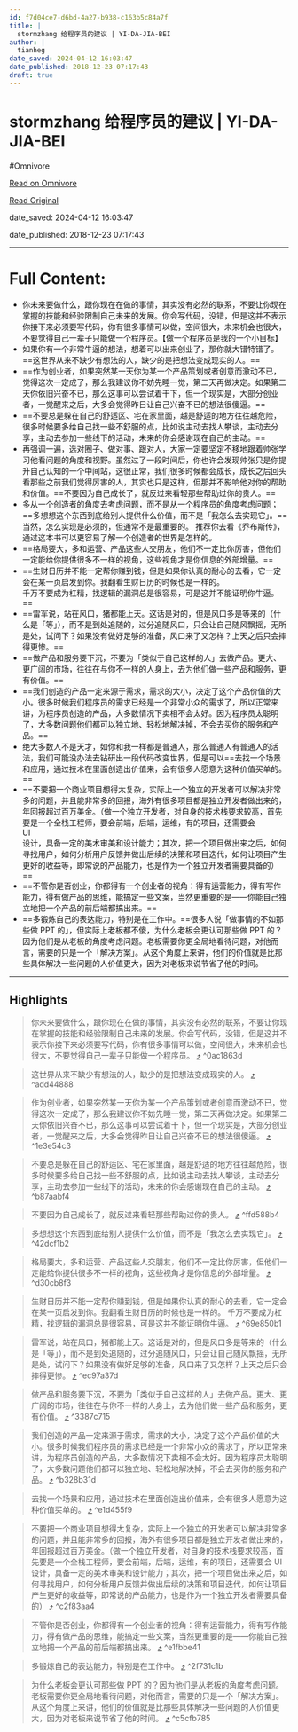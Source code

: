 ```yaml
---
id: f7d04ce7-d6bd-4a27-b938-c163b5c84a7f
title: |
  stormzhang 给程序员的建议 | YI-DA-JIA-BEI
author: |
  tianheg
date_saved: 2024-04-12 16:03:47
date_published: 2018-12-23 07:17:43
draft: true
---
```


# stormzhang 给程序员的建议 | YI-DA-JIA-BEI
#Omnivore

[Read on Omnivore](https://omnivore.app/me/stormzhang-yi-da-jia-bei-18ed3e8b5eb)

[Read Original](https://tianheg.co/posts/words-from-stormzhang/)

date_saved: 2024-04-12 16:03:47

date_published: 2018-12-23 07:17:43

--- 

# Full Content: 

* 你未来要做什么，跟你现在在做的事情，其实没有必然的联系，不要让你现在掌握的技能和经验限制自己未来的发展。你会写代码，没错，但是这并不表示你接下来必须要写代码，你有很多事情可以做，空间很大，未来机会也很大，不要觉得自己一辈子只能做一个程序员。【做一个程序员是我的一个小目标】
* 如果你有一个非常牛逼的想法，想着可以出来创业了，那你就大错特错了。==这世界从来不缺少有想法的人，缺少的是把想法变成现实的人。==
* ==作为创业者，如果突然某一天你为某一个产品策划或者创意而激动不已，觉得这次一定成了，那么我建议你不妨先睡一觉，第二天再做决定。如果第二天你依旧兴奋不已，那么这事可以尝试着干下，但一个现实是，大部分创业者，一觉醒来之后，大多会觉得昨日让自己兴奋不已的想法很傻逼。==
* ==不要总是躲在自己的舒适区、宅在家里面，越是舒适的地方往往越危险，很多时候要多给自己找一些不舒服的点，比如说主动去找人攀谈，主动去分享，主动去参加一些线下的活动，未来的你会感谢现在自己的主动。==
* 再强调一遍，选对圈子、做对事、跟对人，大家一定要坚定不移地跟着帅张学习他看问题的角度和视野。虽然过了一段时间后，你也许会发现帅张只是你提升自己认知的一个中间站，这很正常，我们很多时候都会成长，成长之后回头看那些之前我们觉得厉害的人，其实也只是这样，但那并不影响他对你的帮助和价值。==不要因为自己成长了，就反过来看轻那些帮助过你的贵人。==
* 多从一个创造者的角度去考虑问题，而不是从一个程序员的角度考虑问题；==多想想这个东西到底给别人提供什么价值，而不是「我怎么去实现它」。==当然，怎么实现是必须的，但通常不是最重要的。 推荐你去看《乔布斯传》，通过这本书可以更容易了解一个创造者的世界是怎样的。
* ==格局要大，多和运营、产品这些人交朋友，他们不一定比你厉害，但他们一定能给你提供很多不一样的视角，这些视角才是你信息的外部增量。==
* ==生财日历并不能一定帮你赚到钱，但是如果你认真的耐心的去看，它一定会在某一页启发到你。我翻看生财日历的时候也是一样的。  
千万不要成为杠精，找逻辑的漏洞总是很容易，可是这并不能证明你牛逼。==
* ==雷军说，站在风口，猪都能上天。这话是对的，但是风口多是等来的（什么是「等」），而不是到处追随的，过分追随风口，只会让自己随风飘摇，无所是处，试问下？如果没有做好足够的准备，风口来了又怎样？上天之后只会摔得更惨。==
* ==做产品和服务要下沉，不要为「类似于自己这样的人」去做产品。更大、更广阔的市场，往往在与你不一样的人身上，去为他们做一些产品和服务，更有价值。==
* ==我们创造的产品一定来源于需求，需求的大小，决定了这个产品价值的大小。很多时候我们程序员的需求已经是一个非常小众的需求了，所以正常来讲，为程序员创造的产品，大多数情况下卖相不会太好。因为程序员太聪明了，大多数问题他们都可以独立地、轻松地解决掉，不会去买你的服务和产品。==
* 绝大多数人不是天才，如你和我一样都是普通人，那么普通人有普通人的活法，我们可能没办法去钻研出一段代码改变世界，但是可以==去找一个场景和应用，通过技术在里面创造出价值来，会有很多人愿意为这种价值买单的。==
* ==不要把一个商业项目想得太复杂，实际上一个独立的开发者可以解决非常多的问题，并且能非常多的回报，海外有很多项目都是独立开发者做出来的，年回报超过百万美金。（做一个独立开发者，对自身的技术栈要求较高，首先要是一个全栈工程师，要会前端，后端，运维，有的项目，还需要会  
UI  
设计，具备一定的美术审美和设计能力；其次，把一个项目做出来之后，如何寻找用户，如何分析用户反馈并做出后续的决策和项目迭代，如何让项目产生更好的收益等，即常说的产品能力，也是作为一个独立开发者需要具备的）==
* ==不管你是否创业，你都得有一个创业者的视角：得有运营能力，得有写作能力，得有做产品的思维，能搞定一些文案，当然更重要的是——你能自己独立地把一个产品的前后端都搞出来。==
* ==多锻炼自己的表达能力，特别是在工作中。==很多人说「做事情的不如那些做 PPT 的」，但实际上老板都不傻，为什么老板会更认可那些做 PPT 的？因为他们是从老板的角度考虑问题。老板需要你更全局地看待问题，对他而言，需要的只是一个「解决方案」。从这个角度上来讲，他们的价值就是比那些具体解决一些问题的人价值更大，因为对老板来说节省了他的时间。

---

## Highlights

> 你未来要做什么，跟你现在在做的事情，其实没有必然的联系，不要让你现在掌握的技能和经验限制自己未来的发展。你会写代码，没错，但是这并不表示你接下来必须要写代码，你有很多事情可以做，空间很大，未来机会也很大，不要觉得自己一辈子只能做一个程序员。 [⤴️](https://omnivore.app/me/stormzhang-yi-da-jia-bei-18ed3e8b5eb#0ac1863d-0fe2-4014-b6cc-40f97b7161b7)  ^0ac1863d

> 这世界从来不缺少有想法的人，缺少的是把想法变成现实的人。 [⤴️](https://omnivore.app/me/stormzhang-yi-da-jia-bei-18ed3e8b5eb#add44888-229b-444b-a5d5-708b8ba8e142)  ^add44888

> 作为创业者，如果突然某一天你为某一个产品策划或者创意而激动不已，觉得这次一定成了，那么我建议你不妨先睡一觉，第二天再做决定。如果第二天你依旧兴奋不已，那么这事可以尝试着干下，但一个现实是，大部分创业者，一觉醒来之后，大多会觉得昨日让自己兴奋不已的想法很傻逼。 [⤴️](https://omnivore.app/me/stormzhang-yi-da-jia-bei-18ed3e8b5eb#1e3e54c3-951f-4e42-8942-da0e4967740b)  ^1e3e54c3

> 不要总是躲在自己的舒适区、宅在家里面，越是舒适的地方往往越危险，很多时候要多给自己找一些不舒服的点，比如说主动去找人攀谈，主动去分享，主动去参加一些线下的活动，未来的你会感谢现在自己的主动。 [⤴️](https://omnivore.app/me/stormzhang-yi-da-jia-bei-18ed3e8b5eb#b87aabf4-e937-4503-93df-166a9537f3f0)  ^b87aabf4

> 不要因为自己成长了，就反过来看轻那些帮助过你的贵人。 [⤴️](https://omnivore.app/me/stormzhang-yi-da-jia-bei-18ed3e8b5eb#ffd588b4-f206-42a4-b8be-cbc6d6d07d6b)  ^ffd588b4

> 多想想这个东西到底给别人提供什么价值，而不是「我怎么去实现它」。 [⤴️](https://omnivore.app/me/stormzhang-yi-da-jia-bei-18ed3e8b5eb#42dcf1b2-7bcc-44e3-867d-408dfcfe593d)  ^42dcf1b2

> 格局要大，多和运营、产品这些人交朋友，他们不一定比你厉害，但他们一定能给你提供很多不一样的视角，这些视角才是你信息的外部增量。 [⤴️](https://omnivore.app/me/stormzhang-yi-da-jia-bei-18ed3e8b5eb#d30cb8f3-aade-4612-83e6-f28559960ea5)  ^d30cb8f3

> 生财日历并不能一定帮你赚到钱，但是如果你认真的耐心的去看，它一定会在某一页启发到你。我翻看生财日历的时候也是一样的。 千万不要成为杠精，找逻辑的漏洞总是很容易，可是这并不能证明你牛逼。 [⤴️](https://omnivore.app/me/stormzhang-yi-da-jia-bei-18ed3e8b5eb#69e850b1-68f4-4d6c-8d4c-0ecad67d10fe)  ^69e850b1

> 雷军说，站在风口，猪都能上天。这话是对的，但是风口多是等来的（什么是「等」），而不是到处追随的，过分追随风口，只会让自己随风飘摇，无所是处，试问下？如果没有做好足够的准备，风口来了又怎样？上天之后只会摔得更惨。 [⤴️](https://omnivore.app/me/stormzhang-yi-da-jia-bei-18ed3e8b5eb#ec97a37d-8665-4a99-bac5-95c2dfb7f676)  ^ec97a37d

> 做产品和服务要下沉，不要为「类似于自己这样的人」去做产品。更大、更广阔的市场，往往在与你不一样的人身上，去为他们做一些产品和服务，更有价值。 [⤴️](https://omnivore.app/me/stormzhang-yi-da-jia-bei-18ed3e8b5eb#3387c715-4263-4726-868c-dbc53d420776)  ^3387c715

> 我们创造的产品一定来源于需求，需求的大小，决定了这个产品价值的大小。很多时候我们程序员的需求已经是一个非常小众的需求了，所以正常来讲，为程序员创造的产品，大多数情况下卖相不会太好。因为程序员太聪明了，大多数问题他们都可以独立地、轻松地解决掉，不会去买你的服务和产品。 [⤴️](https://omnivore.app/me/stormzhang-yi-da-jia-bei-18ed3e8b5eb#b328b31d-2e4b-44e8-ae4d-76e111ba1ece)  ^b328b31d

> 去找一个场景和应用，通过技术在里面创造出价值来，会有很多人愿意为这种价值买单的。 [⤴️](https://omnivore.app/me/stormzhang-yi-da-jia-bei-18ed3e8b5eb#e1d455f9-97c3-42b1-9808-552dcc6434af)  ^e1d455f9

> 不要把一个商业项目想得太复杂，实际上一个独立的开发者可以解决非常多的问题，并且能非常多的回报，海外有很多项目都是独立开发者做出来的，年回报超过百万美金。（做一个独立开发者，对自身的技术栈要求较高，首先要是一个全栈工程师，要会前端，后端，运维，有的项目，还需要会 UI 设计，具备一定的美术审美和设计能力；其次，把一个项目做出来之后，如何寻找用户，如何分析用户反馈并做出后续的决策和项目迭代，如何让项目产生更好的收益等，即常说的产品能力，也是作为一个独立开发者需要具备的） [⤴️](https://omnivore.app/me/stormzhang-yi-da-jia-bei-18ed3e8b5eb#c2f83aa4-0b62-42ff-8706-ff4cedd82afd)  ^c2f83aa4

> 不管你是否创业，你都得有一个创业者的视角：得有运营能力，得有写作能力，得有做产品的思维，能搞定一些文案，当然更重要的是——你能自己独立地把一个产品的前后端都搞出来。 [⤴️](https://omnivore.app/me/stormzhang-yi-da-jia-bei-18ed3e8b5eb#e1fbbe41-1115-4565-8fdb-cdc5152d2b62)  ^e1fbbe41

> 多锻炼自己的表达能力，特别是在工作中。 [⤴️](https://omnivore.app/me/stormzhang-yi-da-jia-bei-18ed3e8b5eb#2f731c1b-4673-4c07-9113-00605e8c200a)  ^2f731c1b

> 为什么老板会更认可那些做 PPT 的？因为他们是从老板的角度考虑问题。老板需要你更全局地看待问题，对他而言，需要的只是一个「解决方案」。从这个角度上来讲，他们的价值就是比那些具体解决一些问题的人价值更大，因为对老板来说节省了他的时间。 [⤴️](https://omnivore.app/me/stormzhang-yi-da-jia-bei-18ed3e8b5eb#c5cfb785-5d80-4453-9dcd-d539c7811240)  ^c5cfb785

